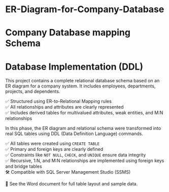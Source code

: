 # ER-Diagram-for-Company-Database

# Company Database mapping Schema

# Database Implementation (DDL)


This project contains a complete relational database schema based on an ER diagram for a company system. It includes employees, departments, projects, and dependents.

✅ Structured using ER-to-Relational Mapping rules  
✅ All relationships and attributes are clearly represented  
✅ Includes derived tables for multivalued attributes, weak entities, and M:N relationships


In this phase, the ER diagram and relational schema were transformed into real SQL tables using DDL (Data Definition Language) commands.

✅ All tables were created using `CREATE TABLE`  
✅ Primary and foreign keys are clearly defined  
✅ Constraints like `NOT NULL`, `CHECK`, and `UNIQUE` ensure data integrity  
✅ Recursive, 1:N, and M:N relationships are implemented using foreign keys and bridge tables  
🛠 Compatible with SQL Server Management Studio (SSMS)

📄 See the Word document for full table layout and sample data.
